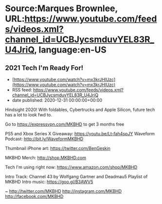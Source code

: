 # Source:Marques Brownlee, URL:https://www.youtube.com/feeds/videos.xml?channel_id=UCBJycsmduvYEL83R_U4JriQ, language:en-US

## 2021 Tech I'm Ready For!
 - [https://www.youtube.com/watch?v=mx3krJHlUzc](https://www.youtube.com/watch?v=mx3krJHlUzc)
 - RSS feed: https://www.youtube.com/feeds/videos.xml?channel_id=UCBJycsmduvYEL83R_U4JriQ
 - date published: 2020-12-31 00:00:00+00:00

Hindsight 2020! With foldables, Cybertrucks and Apple Silicon, future tech has a lot to look fwd to.

Go to https://expressvpn.com/MKBHD to get 3 months free

PS5 and Xbox Series X Giveaway: https://youtu.be/Lt-fah4spJY
Waveform Podcast: http://bit.ly/WaveformMKBHD

Thumbnail iPhone art: https://twitter.com/BenGeskin

MKBHD Merch: http://shop.MKBHD.com

Tech I'm using right now: https://www.amazon.com/shop/MKBHD

Intro Track: Channel 43 by Wolfgang Gartner and Deadmau5
Playlist of MKBHD Intro music: https://goo.gl/B3AWV5

~
http://twitter.com/MKBHD
http://instagram.com/MKBHD
http://facebook.com/MKBHD

